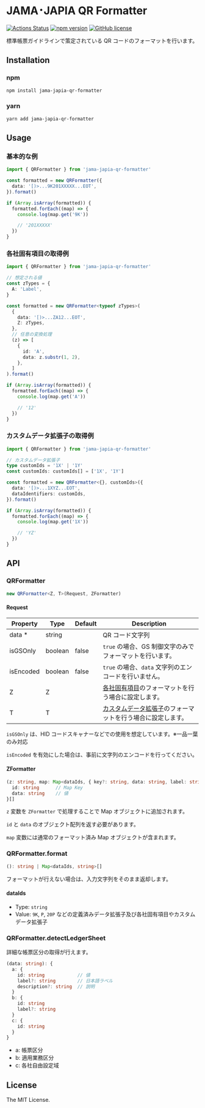 # JAMA･JAPIA QR Formatter

[![Actions Status](https://github.com/githayu/jama-japia-qr-formatter/workflows/release/badge.svg)](https://github.com/githayu/jama-japia-qr-formatter/actions)
[![npm version](https://badge.fury.io/js/jama-japia-qr-formatter.svg)](https://www.npmjs.com/package/jama-japia-qr-formatter)
[![GitHub license](https://img.shields.io/badge/License-MIT-blue.svg)](./LICENSE)

標準帳票ガイドラインで策定されている QR コードのフォーマットを行います。

## Installation

### npm

```sh
npm install jama-japia-qr-formatter
```

### yarn

```sh
yarn add jama-japia-qr-formatter
```

## Usage

### 基本的な例

```ts
import { QRFormatter } from 'jama-japia-qr-formatter'

const formatted = new QRFormatter({
  data: '[)>...9K201XXXXX...EOT',
}).format()

if (Array.isArray(formatted)) {
  formatted.forEach((map) => {
    console.log(map.get('9K'))

    // '201XXXXX'
  })
}
```

### 各社固有項目の取得例

```ts
import { QRFormatter } from 'jama-japia-qr-formatter'

// 想定される値
const zTypes = {
  A: 'Label',
}

const formatted = new QRFormatter<typeof zTypes>(
  {
    data: '[)>...ZA12...EOT',
    Z: zTypes,
  },
  // 任意の変換処理
  (z) => [
    {
      id: 'A',
      data: z.substr(1, 2),
    },
  ]
).format()

if (Array.isArray(formatted)) {
  formatted.forEach((map) => {
    console.log(map.get('A'))

    // '12'
  })
}
```

### カスタムデータ拡張子の取得例

```ts
import { QRFormatter } from 'jama-japia-qr-formatter'

// カスタムデータ拡張子
type customIds = '1X' | '1Y'
const customIds: customIds[] = ['1X', '1Y']

const formatted = new QRFormatter<{}, customIds>({
  data: '[)>...1XYZ...EOT',
  dataIdentifiers: customIds,
}).format()

if (Array.isArray(formatted)) {
  formatted.forEach((map) => {
    console.log(map.get('1X'))

    // 'YZ'
  })
}
```

## API

### QRFormatter

```ts
new QRFormatter<Z, T>(Request, ZFormatter)
```

#### Request

| Property  | Type    | Default | Description                                                                                                                                                        |
| --------- | ------- | ------- | ------------------------------------------------------------------------------------------------------------------------------------------------------------------ |
| data \*   | string  |         | QR コード文字列                                                                                                                                                    |
| isGSOnly  | boolean | false   | `true` の場合、GS 制御文字のみでフォーマットを行います。                                                                                                           |
| isEncoded | boolean | false   | `true` の場合、`data` 文字列のエンコードを行いません。                                                                                                             |
| Z         | Z       |         | [各社固有項目](#%e5%90%84%e7%a4%be%e5%9b%ba%e6%9c%89%e9%a0%85%e7%9b%ae%e3%81%ae%e5%8f%96%e5%be%97%e4%be%8b)のフォーマットを行う場合に設定します。                  |
| T         | T       |         | [カスタムデータ拡張子](#%e3%82%ab%e3%82%b9%e3%82%bf%e3%83%a0%e6%8b%a1%e5%bc%b5%e5%ad%90%e3%81%ae%e5%8f%96%e5%be%97%e4%be%8b)のフォーマットを行う場合に設定します。 |

`isGSOnly` は、HID コードスキャナーなどでの使用を想定しています。※一品一葉のみ対応

`isEncoded` を有効にした場合は、事前に文字列のエンコードを行ってください。

#### ZFormatter

```ts
(z: string, map: Map<dataIds, { key?: string, data: string, label: string }>): {
  id: string      // Map Key
  data: string    // 値
}[]
```

`z` 変数を `ZFormatter` で処理することで Map オブジェクトに追加されます。

`id` と `data` のオブジェクト配列を返す必要があります。

`map` 変数には通常のフォーマット済み Map オブジェクトが含まれます。

### QRFormatter.format

```ts
(): string | Map<dataIds, string>[]
```

フォーマットが行えない場合は、入力文字列をそのまま返却します。

#### dataIds

- Type: `string`
- Value: `9K`, `P`, `20P` などの定義済みデータ拡張子及び各社固有項目やカスタムデータ拡張子

### QRFormatter.detectLedgerSheet

詳細な帳票区分の取得が行えます。

```ts
(data: string): {
  a: {
    id: string            // 値
    label?: string        // 日本語ラベル
    description?: string  // 説明
  }
  b: {
    id: string
    label?: string
  }
  c: {
    id: string
  }
}
```

- a: 帳票区分
- b: 適用業務区分
- c: 各社自由設定域

## License

The MIT License.
